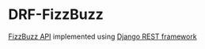 # DRF-FizzBuzz
[FizzBuzz API](https://fizzbuzz.docs.apiary.io/#) implemented using [Django REST framework](https://www.django-rest-framework.org/)
